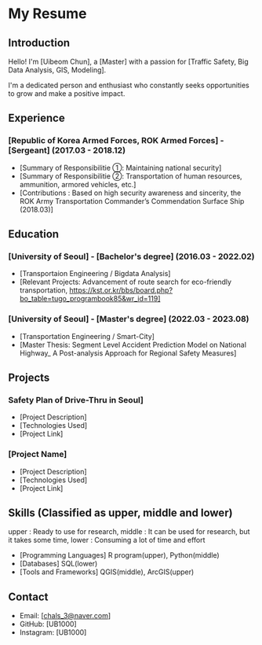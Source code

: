 # My Resume

## Introduction
Hello! I'm [Uibeom Chun], a [Master] with a passion for [Traffic Safety, Big Data Analysis, GIS, Modeling]. 

I'm a dedicated person and enthusiast who constantly seeks opportunities to grow and make a positive impact.

## Experience

### [Republic of Korea Armed Forces, ROK Armed Forces] - [Sergeant] (2017.03 - 2018.12)
- [Summary of Responsibilitie ①: Maintaining national security]
- [Summary of Responsibilitie ②: Transportation of human resources, ammunition, armored vehicles, etc.]
- [Contributions : Based on high security awareness and sincerity, the ROK Army Transportation Commander’s Commendation Surface Ship (2018.03)]

## Education

### [University of Seoul] - [Bachelor's degree] (2016.03 - 2022.02)
- [Transportaion Engineering / Bigdata Analysis]
- [Relevant Projects: Advancement of route search for eco-friendly transportation, https://kst.or.kr/bbs/board.php?bo_table=tugo_programbook85&wr_id=119]

### [University of Seoul] - [Master's degree] (2022.03 - 2023.08)
- [Transportation Engineering / Smart-City]
- [Master Thesis: Segment Level Accident Prediction Model on National Highway_ A Post-analysis Approach for Regional Safety Measures]

## Projects

### Safety Plan of Drive-Thru in Seoul]
- [Project Description]
- [Technologies Used]
- [Project Link]

### [Project Name]
- [Project Description]
- [Technologies Used]
- [Project Link]

## Skills (Classified as upper, middle and lower)
upper : Ready to use for research, middle : It can be used for research, but it takes some time, lower : Consuming a lot of time and effort
- [Programming Languages] R program(upper), Python(middle)
- [Databases] SQL(lower)
- [Tools and Frameworks] QGIS(middle), ArcGIS(upper)

## Contact
- Email: [chals_3@naver.com]
- GitHub: [UB1000]
- Instagram: [UB1000]
